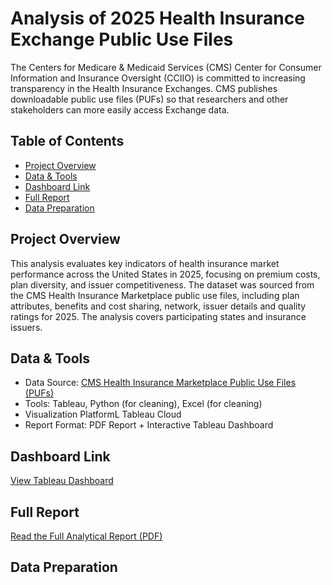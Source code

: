 # Analysis of 2025 Health Insurance Exchange Public Use Files
The Centers for Medicare & Medicaid Services (CMS) Center for Consumer Information and Insurance Oversight (CCIIO) is committed to increasing transparency in the Health Insurance Exchanges. CMS publishes downloadable public use files (PUFs) so that researchers and other stakeholders can more easily access Exchange data.

## Table of Contents
- [Project Overview](#project-overview)
- [Data & Tools](#data-&-tools)
- [Dashboard Link](#dashboard-link)
- [Full Report](#full-report)
- [Data Preparation](#data-preparation)

## Project Overview
This analysis evaluates key indicators of health insurance market performance across the United States in 2025, focusing on premium costs, plan diversity, and issuer competitiveness. The dataset was sourced from the CMS Health Insurance Marketplace public use files, including plan attributes, benefits and cost sharing, network, issuer details and quality ratings for 2025. The analysis covers participating states and insurance issuers.

## Data & Tools
* Data Source: [CMS Health Insurance Marketplace Public Use Files (PUFs)](https://www.cms.gov/marketplace/resources/data/public-use-files)
* Tools: Tableau, Python (for cleaning), Excel (for cleaning)
* Visualization PlatformL Tableau Cloud
* Report Format: PDF Report + Interactive Tableau Dashboard

## Dashboard Link
[View Tableau Dashboard]()

## Full Report
[Read the Full Analytical Report (PDF)]()

## Data Preparation
